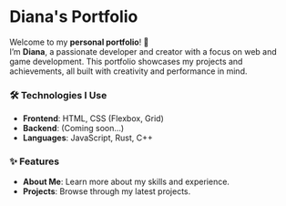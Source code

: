 # Diana's Portfolio

Welcome to my **personal portfolio**! 🌟  
I’m **Diana**, a passionate developer and creator with a focus on web and game development. This portfolio showcases my projects and achievements, all built with creativity and performance in mind.

### 🛠️ Technologies I Use
- **Frontend**: HTML, CSS (Flexbox, Grid)
- **Backend**: (Coming soon...)
- **Languages**: JavaScript, Rust, C++

### ✨ Features
- **About Me**: Learn more about my skills and experience.
- **Projects**: Browse through my latest projects.
